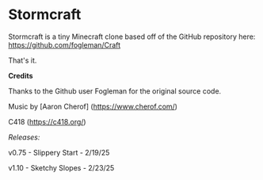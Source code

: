 
# Stormcraft
Stormcraft is a tiny Minecraft clone based off of the GitHub repository here:
https://github.com/fogleman/Craft

That's it.

**Credits**

Thanks to the Github user Fogleman for the original source code.

Music by [Aaron Cherof] (https://www.cherof.com/) 

C418 (https://c418.org/)

*Releases:*

v0.75 - Slippery Start - 2/19/25

v1.10 - Sketchy Slopes - 2/23/25
